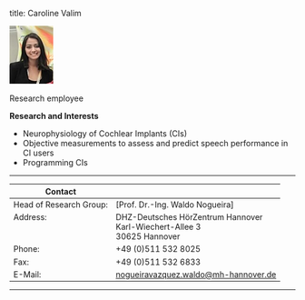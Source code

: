 title: Caroline Valim 


![Carolin Evalim](caroline.jpg)


Research employee	


**Research and Interests**

- Neurophysiology of Cochlear Implants (CIs)
- Objective measurements to assess and predict speech performance in CI users
- Programming CIs




---

| Contact                 |                            |
| ------------------------|--------------------------- |
| Head of Research Group:<br>          | [Prof. Dr.-Ing. Waldo Nogueira] |
| Address: <br><br><br>   | DHZ-Deutsches HörZentrum Hannover<br> Karl-Wiechert-Allee 3 <br> 30625 Hannover |
| Phone:                  | +49 (0)511 532 8025 |
| Fax:                    | +49 (0)511 532 6833 |
| E-Mail:                 |<nogueiravazquez.waldo@mh-hannover.de>|

---
    
